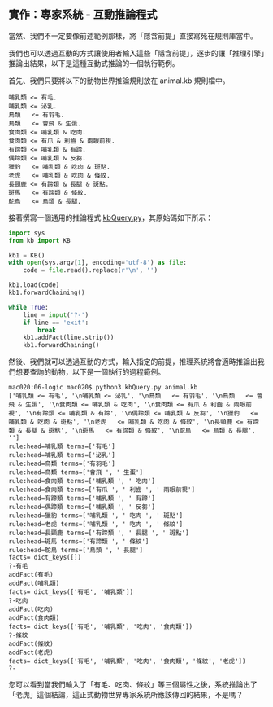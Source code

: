 ## 實作：專家系統 - 互動推論程式

當然、我們不一定要像前述範例那樣，將「隱含前提」直接寫死在規則庫當中。

我們也可以透過互動的方式讓使用者輸入這些「隱含前提」，逐步的讓「推理引擎」推論出結果，以下是這種互動式推論的一個執行範例。

首先、我們只要將以下的動物世界推論規則放在 animal.kb 規則檔中。

```
哺乳類 <= 有毛. 
哺乳類 <= 泌乳. 
鳥類   <= 有羽毛. 
鳥類   <= 會飛 & 生蛋. 
食肉類 <= 哺乳類 & 吃肉.
食肉類 <= 有爪 & 利齒 & 兩眼前視.
有蹄類 <= 哺乳類 & 有蹄.
偶蹄類 <= 哺乳類 & 反芻.
獵豹   <= 哺乳類 & 吃肉 & 斑點.
老虎   <= 哺乳類 & 吃肉 & 條紋.
長頸鹿 <= 有蹄類 & 長腿 & 斑點.
斑馬   <= 有蹄類 & 條紋.
鴕鳥   <= 鳥類 & 長腿.
```

接著撰寫一個通用的推論程式 [kbQuery.py](kbQuery.py)，其原始碼如下所示：

```python
import sys
from kb import KB

kb1 = KB()
with open(sys.argv[1], encoding='utf-8') as file:
    code = file.read().replace(r'\n', '')

kb1.load(code)
kb1.forwardChaining()

while True:
    line = input('?-')
    if line == 'exit':
        break
    kb1.addFact(line.strip())
    kb1.forwardChaining()

```

然後、我們就可以透過互動的方式，輸入指定的前提，推理系統將會適時推論出我們想要查詢的動物，以下是一個執行的過程範例。

```
mac020:06-logic mac020$ python3 kbQuery.py animal.kb
['哺乳類 <= 有毛', '\n哺乳類 <= 泌乳', '\n鳥類   <= 有羽毛', '\n鳥類   <= 會飛 & 生蛋', '\n食肉類 <= 哺乳類 & 吃肉', '\n食肉類 <= 有爪 & 利齒 & 兩眼前視', '\n有蹄類 <= 哺乳類 & 有蹄', '\n偶蹄類 <= 哺乳類 & 反芻', '\n獵豹   <= 哺乳類 & 吃肉 & 斑點', '\n老虎   <= 哺乳類 & 吃肉 & 條紋', '\n長頸鹿 <= 有蹄類 & 長腿 & 斑點', '\n斑馬   <= 有蹄類 & 條紋', '\n鴕鳥   <= 鳥類 & 長腿', '']
rule:head=哺乳類 terms=['有毛']
rule:head=哺乳類 terms=['泌乳']
rule:head=鳥類 terms=['有羽毛']
rule:head=鳥類 terms=['會飛 ', ' 生蛋']
rule:head=食肉類 terms=['哺乳類 ', ' 吃肉']
rule:head=食肉類 terms=['有爪 ', ' 利齒 ', ' 兩眼前視']
rule:head=有蹄類 terms=['哺乳類 ', ' 有蹄']
rule:head=偶蹄類 terms=['哺乳類 ', ' 反芻']
rule:head=獵豹 terms=['哺乳類 ', ' 吃肉 ', ' 斑點']
rule:head=老虎 terms=['哺乳類 ', ' 吃肉 ', ' 條紋']
rule:head=長頸鹿 terms=['有蹄類 ', ' 長腿 ', ' 斑點']
rule:head=斑馬 terms=['有蹄類 ', ' 條紋']
rule:head=鴕鳥 terms=['鳥類 ', ' 長腿']
facts= dict_keys([])
?-有毛
addFact(有毛)
addFact(哺乳類)
facts= dict_keys(['有毛', '哺乳類'])
?-吃肉
addFact(吃肉)
addFact(食肉類)
facts= dict_keys(['有毛', '哺乳類', '吃肉', '食肉類'])
?-條紋
addFact(條紋)
addFact(老虎)
facts= dict_keys(['有毛', '哺乳類', '吃肉', '食肉類', '條紋', '老虎'])
?-
```

您可以看到當我們輸入了「有毛、吃肉、條紋」等三個屬性之後，系統推論出了「老虎」這個結論，這正式動物世界專家系統所應該傳回的結果，不是嗎？

